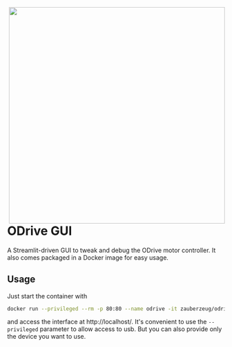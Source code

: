 <img src="https://github.com/zauberzeug/odrive-gui/raw/main/screenshot.png" width="500" align="right">

# ODrive GUI

A Streamlit-driven GUI to tweak and debug the ODrive motor controller.
It also comes packaged in a Docker image for easy usage.

## Usage

Just start the container with

```bash
docker run --privileged --rm -p 80:80 --name odrive -it zauberzeug/odrive-gui:latest
```

and access the interface at http://localhost/.
It's convenient to use the `--privileged` parameter to allow access to usb.
But you can also provide only the device you want to use.
